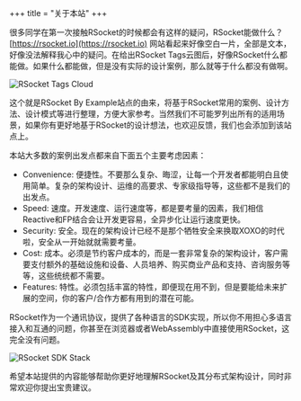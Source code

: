 +++
title = "关于本站"
+++

很多同学在第一次接触RSocket的时候都会有这样的疑问，RSocket能做什么？ [https://rsocket.io](https://rsocket.io) 网站看起来好像空白一片，全部是文本，好像没法解释我心中的疑问。在给出RSocket Tags云图后，好像RSocket什么都能做。如果什么都能做，但是没有实际的设计案例，那么就等于什么都没有做啊。

![RSocket Tags Cloud](/images/rsocket_tags.png)

这个就是RSocket By Example站点的由来，将基于RSocket常用的案例、设计方法、设计模式等进行整理，方便大家参考。当然我们不可能罗列出所有的适用场景，如果你有更好地基于RSocket的设计想法，也欢迎反馈，我们也会添加到该站点上。

本站大多数的案例出发点都来自下面五个主要考虑因素：

* Convenience: 便捷性。不要那么复杂、晦涩，让每一个开发者都能明白且使用简单。复杂的架构设计、运维的高要求、专家级指导等，这些都不是我们的出发点。
* Speed: 速度。开发速度、运行速度等，都是要考量的因素，我们相信Reactive和FP结合会让开发更容易，全异步化让运行速度更快。
* Security: 安全。现在的架构设计已经不是那个牺牲安全来换取XOXO的时代啦，安全从一开始就就需要考量。
* Cost: 成本。必须是节约客户成本的，而是一套非常复杂的架构设计，客户需要支付额外的基础设施和设备、人员培养、购买商业产品和支持、咨询服务等等，这些统统都不需要。
* Features: 特性。必须包括丰富的特性，即便现在用不到，但是要能给未来扩展的空间，你的客户/合作方都有用到的潜在可能。

RSocket作为一个通讯协议，提供了各种语言的SDK实现，所以你不用担心多语言接入和互通的问题，你甚至在浏览器或者WebAssembly中直接使用RSocket，这完全没有问题。

![RSocket SDK Stack](/images/site/rsocket-sdk-stack.jpg)

希望本站提供的内容能够帮助你更好地理解RSocket及其分布式架构设计，同时非常欢迎你提出宝贵建议。
